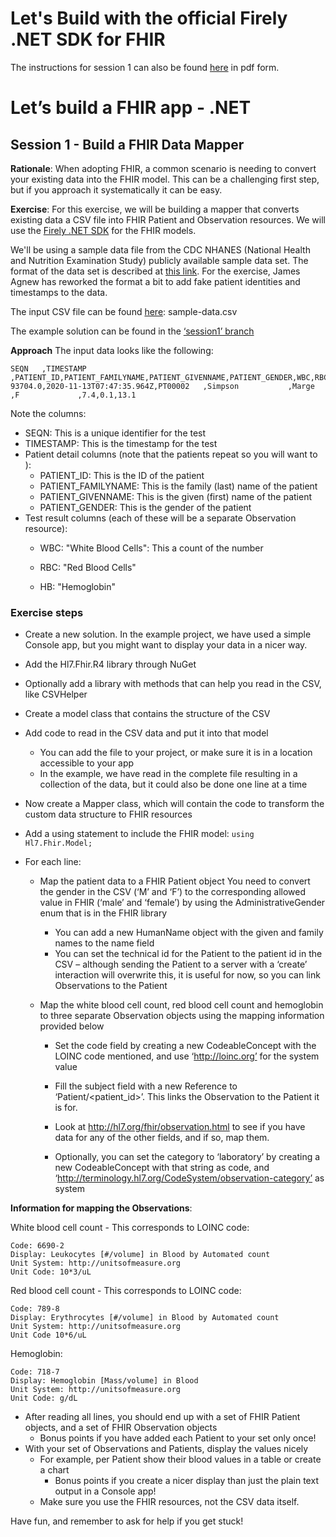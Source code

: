 # Let's Build with the official Firely .NET SDK for FHIR

The instructions for session 1 can also be found [here](https://github.com/FirelyTeam/DevDays-SDK-LetsBuild/blob/session1/DD22_FHIRApp_session1.pdf) in pdf form.



# Let’s build a FHIR app - .NET

## Session 1 - Build a FHIR Data Mapper

**Rationale**: When adopting FHIR, a common scenario is needing to convert your existing data into the FHIR
model. This can be a challenging first step, but if you approach it systematically it can be easy.

**Exercise**: For this exercise, we will be building a mapper that converts existing data a CSV file into FHIR Patient
and Observation resources. We will use the [Firely .NET SDK](https://github.com/FirelyTeam/firely-net-sdk) for the FHIR models.

We'll be using a sample data file from the CDC NHANES (National Health and Nutrition Examination Study)
publicly available sample data set. The format of the data set is described at [this link](https://wwwn.cdc.gov/Nchs/Nhanes/2017-2018/CBC_J.htm). For the exercise, James Agnew has reworked the format a bit to add fake patient identities and timestamps to the data.

The input CSV file can be found [here](https://github.com/FirelyTeam/DevDays-SDK-LetsBuild/blob/main/sample-data.csv): sample-data.csv

The example solution can be found in the [‘session1’ branch](https://github.com/FirelyTeam/DevDays-SDK-LetsBuild/tree/session1)


**Approach**
The input data looks like the following:

```
SEQN   ,TIMESTAMP               ,PATIENT_ID,PATIENT_FAMILYNAME,PATIENT_GIVENNAME,PATIENT_GENDER,WBC,RBC,HB
93704.0,2020-11-13T07:47:35.964Z,PT00002   ,Simpson           ,Marge            ,F             ,7.4,0.1,13.1
```

Note the columns:

- SEQN: This is a unique identifier for the test
- TIMESTAMP: This is the timestamp for the test
- Patient detail columns (note that the patients repeat so you will want to ):
  * PATIENT_ID: This is the ID of the patient
  * PATIENT_FAMILYNAME: This is the family (last) name of the patient
  * PATIENT_GIVENNAME: This is the given (first) name of the patient
  * PATIENT_GENDER: This is the gender of the patient
- Test result columns (each of these will be a separate Observation resource):
  - WBC: "White Blood Cells": This a count of the number

  - RBC: "Red Blood Cells"

  - HB: "Hemoglobin"



### Exercise steps

-	Create a new solution. In the example project, we have used a simple Console app, but you might want to display your data in a nicer way.
-	Add the Hl7.Fhir.R4 library through NuGet
-	Optionally add a library with methods that can help you read in the CSV, like CSVHelper
-	Create a model class that contains the structure of the CSV

- Add code to read in the CSV data and put it into that model

  - You can add the file to your project, or make sure it is in a location accessible to your app
  - In the example, we have read in the complete file resulting in a collection of the data, but it could also be done one line at a time
-	Now create a Mapper class, which will contain the code to transform the custom data structure to FHIR resources
-	Add a using statement to include the FHIR model:
`using Hl7.Fhir.Model;`
- For each line:

  - Map the patient data to a FHIR Patient object
    You need to convert the gender in the CSV (‘M’ and ‘F’) to the corresponding allowed value in FHIR (‘male’ and ‘female’) by using the AdministrativeGender enum that is in the FHIR library

    - You can add a new HumanName object with the given and family names to the name field
    - You can set the technical id for the Patient to the patient id in the CSV – although sending the Patient to a server with a ‘create’ interaction will overwrite this, it is useful for now, so you can link Observations to the Patient

  - Map the white blood cell count, red blood cell count and hemoglobin to three separate Observation objects using the mapping information provided below

    - Set the code field by creating a new CodeableConcept with the LOINC code mentioned, and use ‘http://loinc.org’ for the system value

    - Fill the subject field with a new Reference to ‘Patient/<patient_id>’. This links the Observation to the Patient it is for.

    - Look at http://hl7.org/fhir/observation.html to see if you have data for any of the other fields, and if so, map them.

    - Optionally, you can set the category to ‘laboratory’ by creating a new CodeableConcept with that string as code, and ‘http://terminology.hl7.org/CodeSystem/observation-category’ as system



**Information for mapping the Observations**:

White blood cell count - This corresponds to LOINC code:

```
Code: 6690-2
Display: Leukocytes [#/volume] in Blood by Automated count
Unit System: http://unitsofmeasure.org
Unit Code: 10*3/uL
```

Red blood cell count - This corresponds to LOINC code:

```
Code: 789-8
Display: Erythrocytes [#/volume] in Blood by Automated count
Unit System: http://unitsofmeasure.org
Unit Code 10*6/uL
```

Hemoglobin:

```
Code: 718-7
Display: Hemoglobin [Mass/volume] in Blood
Unit System: http://unitsofmeasure.org
Unit Code: g/dL
```



- After reading all lines, you should end up with a set of FHIR Patient objects, and a set of FHIR Observation objects
  - Bonus points if you have added each Patient to your set only once!
- With your set of Observations and Patients, display the values nicely
  - For example, per Patient show their blood values in a table or create a chart
    - Bonus points if you create a nicer display than just the plain text output in a Console app!
  - Make sure you use the FHIR resources, not the CSV data itself.



Have fun, and remember to ask for help if you get stuck!
